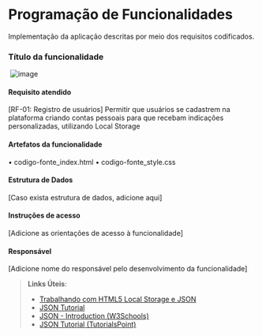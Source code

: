 # Programação de Funcionalidades

Implementação da aplicação descritas por meio dos requisitos codificados. 

### Título da funcionalidade

<img> ![image](https://github.com/ICEI-PUC-Minas-PMV-ADS/pmv-ads-2024-1-e1-proj-web-t6-pmv-ads-2024-1-e1-projeto_entreteniment/assets/141928161/0a098c97-39b5-4b51-a0cb-408b2c176374)


#### Requisito atendido

[RF-01: Registro de usuários] Permitir que usuários se cadastrem na plataforma criando contas pessoais para que recebam indicações personalizadas, utilizando Local Storage 


#### Artefatos da funcionalidade

&bull; codigo-fonte_index.html
&bull; codigo-fonte_style.css


#### Estrutura de Dados

[Caso exista estrutura de dados, adicione aqui]


#### Instruções de acesso

[Adicione as orientações de acesso à funcionalidade]


#### Responsável

[Adicione nome do responsável pelo desenvolvimento da funcionalidade]




> **Links Úteis**:
> - [Trabalhando com HTML5 Local Storage e JSON](https://www.devmedia.com.br/trabalhando-com-html5-local-storage-e-json/29045)
> - [JSON Tutorial](https://www.w3resource.com/JSON)
> - [JSON - Introduction (W3Schools)](https://www.w3schools.com/js/js_json_intro.asp)
> - [JSON Tutorial (TutorialsPoint)](https://www.tutorialspoint.com/json/index.htm)

